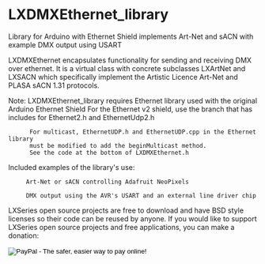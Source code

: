 # LXDMXEthernet_library
Library for Arduino with Ethernet Shield implements Art-Net and sACN with example DMX output using USART

LXDMXEthernet encapsulates functionality for sending and receiving DMX over ethernet.
   It is a virtual class with concrete subclasses LXArtNet and LXSACN which specifically
   implement the Artistic Licence Art-Net and PLASA sACN 1.31 protocols.
   
   Note:  LXDMXEthernet_library requires
          Ethernet library used with the original Arduino Ethernet Shield
          For the Ethernet v2 shield, use the branch that has includes for Ethernet2.h and EthernetUdp2.h
          
          For multicast, EthernetUDP.h and EthernetUDP.cpp in the Ethernet library
          must be modified to add the beginMulticast method.
          See the code at the bottom of LXDMXEthernet.h
          
Included examples of the library's use:

         Art-Net or sACN controlling Adafruit NeoPixels
         
         DMX output using the AVR's USART and an external line driver chip







LXSeries open source projects are free to download and have BSD style licenses so their code can be reused by anyone.
If you would like to support LXSeries open source projects and free applications, you can make a donation:     
<form action="https://www.paypal.com/cgi-bin/webscr" method="post" target="_top">
<input type="hidden" name="cmd" value="_s-xclick">
<input type="hidden" name="hosted_button_id" value="DDVEUCXQCDRBA">
<input type="image" src="https://www.paypalobjects.com/en_US/i/btn/btn_donateCC_LG.gif" border="0" name="submit" alt="PayPal - The safer, easier way to pay online!">
<img alt="" border="0" src="https://www.paypalobjects.com/en_US/i/scr/pixel.gif" width="1" height="1">
</form>

